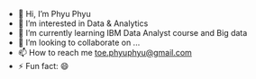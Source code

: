 - 👋 Hi, I’m Phyu Phyu
- 👀 I’m interested in Data & Analytics
- 🌱 I’m currently learning IBM Data Analyst course and Big data
- 💞️ I’m looking to collaborate on ...
- 📫 How to reach me toe.phyuphyu@gmail.com
- ⚡ Fun fact: 😄

<!---
PhyuPT/PhyuPT is a ✨ special ✨ repository because its `README.md` (this file) appears on your GitHub profile.
You can click the Preview link to take a look at your changes.
--->

